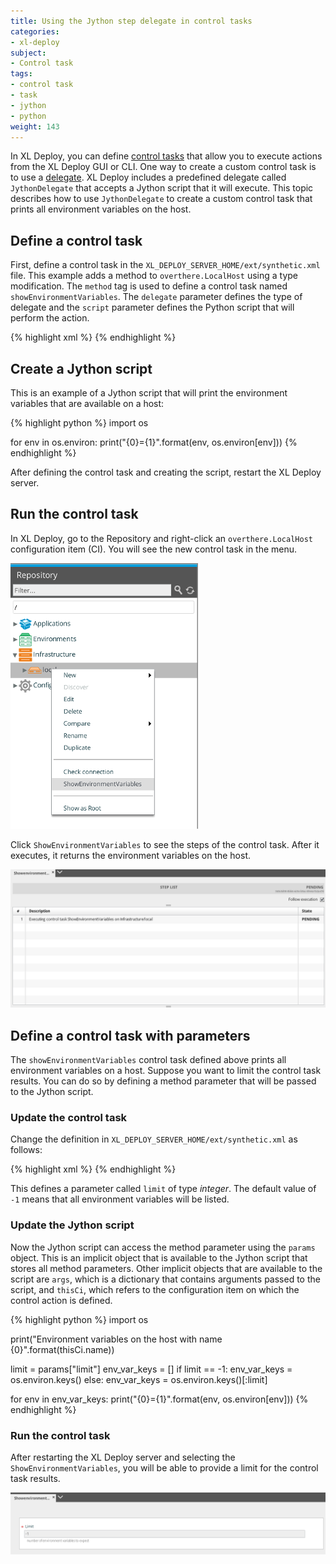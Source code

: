 ```yaml
---
title: Using the Jython step delegate in control tasks
categories:
- xl-deploy
subject:
- Control task
tags:
- control task
- task
- jython
- python
weight: 143
---
```


In XL Deploy, you can define [control tasks](/xl-deploy/how-to/using-control-tasks-in-xl-deploy.html) that allow you to execute actions from the XL Deploy GUI or CLI. One way to create a custom control task is to use a [delegate](/xl-deploy/how-to/create-a-custom-control-task.html). XL Deploy includes a predefined delegate called `JythonDelegate` that accepts a Jython script that it will execute. This topic describes how to use `JythonDelegate` to create a custom control task that prints all environment variables on the host.

## Define a control task

First, define a control task in the `XL_DEPLOY_SERVER_HOME/ext/synthetic.xml` file. This example adds a method to `overthere.LocalHost` using a type modification. The `method` tag is used to define a control task named `showEnvironmentVariables`. The `delegate` parameter defines the type of delegate and the `script` parameter defines the Python script that will perform the action.

{% highlight xml %}
<type-modification type="overthere.LocalHost">
    <method name="ShowEnvironmentVariables"
            description="Show environment variables"
            delegate="jythonScript"
            script="scripts/env.py">
    </method>
</type-modification>
{% endhighlight %}

## Create a Jython script

This is an example of a Jython script that will print the environment variables that are available on a host:

{% highlight python %}
import os

for env in os.environ:
    print("{0}={1}".format(env, os.environ[env]))
{% endhighlight %}

After defining the control task and creating the script, restart the XL Deploy server.

## Run the control task

In XL Deploy, go to the Repository and right-click an `overthere.LocalHost` configuration item (CI). You will see the new control task in the menu.

![showEnvironmentVariables control task in menu](images/jython-delegate.png)

Click `ShowEnvironmentVariables` to see the steps of the control task. After it executes, it returns the environment variables on the host.

![showEnvironmentVariables control task steps](images/jython-delegate-steps.png)

## Define a control task with parameters

The `showEnvironmentVariables` control task defined above prints all environment variables on a host. Suppose you want to limit the control task results. You can do so by defining a method parameter that will be passed to the Jython script.

### Update the control task

Change the definition in `XL_DEPLOY_SERVER_HOME/ext/synthetic.xml` as follows:

{% highlight xml %}
<type-modification type="overthere.LocalHost">
    <method name="ShowEnvironmentVariables" description="Show environment variables" delegate="jythonScript" script="scripts/env.py">
        <parameters>
            <parameter name="limit" kind="integer" description="number of environment variables to expect" default="-1"/>
        </parameters>
    </method>
</type-modification>
{% endhighlight %}

This defines a parameter called `limit` of type _integer_. The default value of `-1` means that all environment variables will be listed.

### Update the Jython script

Now the Jython script can access the method parameter using the `params` object. This is an implicit object that is available to the Jython script that stores all method parameters. Other implicit objects that are available to the script are `args`, which is a dictionary that contains arguments passed to the script, and `thisCi`, which refers to the configuration item on which the control action is defined.

{% highlight python %}
import os

print("Environment variables on the host with name {0}".format(thisCi.name))

limit = params["limit"]
env_var_keys = []
if limit == -1:
    env_var_keys = os.environ.keys()
else:
    env_var_keys = os.environ.keys()[:limit]

for env in env_var_keys:
    print("{0}={1}".format(env, os.environ[env]))
{% endhighlight %}

### Run the control task

After restarting the XL Deploy server and selecting the `ShowEnvironmentVariables`, you will be able to provide a limit for the control task results.

![showEnvironmentVariables control task with limit parameter](images/jython-delegate-parameters.png)
